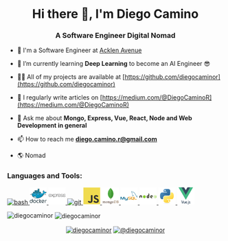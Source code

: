 <h1 align="center">Hi there 👋, I'm Diego Camino</h1>
<h3 align="center">A Software Engineer Digital Nomad</h3>

- 🔭 I'm a Software Engineer at [Acklen Avenue](https://acklenavenue.com/)

- 🌱 I’m currently learning **Deep Learning** to become an AI Engineer 😎

- 👨‍💻 All of my projects are available at [https://github.com/diegocaminor](https://github.com/diegocaminor)

- 📝 I regularly write articles on [https://medium.com/@DiegoCaminoR](https://medium.com/@DiegoCaminoR)

- 💬 Ask me about **Mongo, Express, Vue, React, Node and Web Development in general**

- 📫 How to reach me **diego.camino.r@gmail.com**

- 🌎 Nomad


<h3 align="left">Languages and Tools:</h3>
<p align="left"> <a href="https://www.gnu.org/software/bash/" target="_blank"> <img src="https://www.vectorlogo.zone/logos/gnu_bash/gnu_bash-icon.svg" alt="bash" width="40" height="40"/> </a> <a href="https://www.docker.com/" target="_blank"> <img src="https://raw.githubusercontent.com/devicons/devicon/master/icons/docker/docker-original-wordmark.svg" alt="docker" width="40" height="40"/> </a> <a href="https://expressjs.com" target="_blank"> <img src="https://raw.githubusercontent.com/devicons/devicon/master/icons/express/express-original-wordmark.svg" alt="express" width="40" height="40"/> </a> <a href="https://git-scm.com/" target="_blank"> <img src="https://www.vectorlogo.zone/logos/git-scm/git-scm-icon.svg" alt="git" width="40" height="40"/> </a> <a href="https://developer.mozilla.org/en-US/docs/Web/JavaScript" target="_blank"> <img src="https://raw.githubusercontent.com/devicons/devicon/master/icons/javascript/javascript-original.svg" alt="javascript" width="40" height="40"/> </a> <a href="https://www.mongodb.com/" target="_blank"> <img src="https://raw.githubusercontent.com/devicons/devicon/master/icons/mongodb/mongodb-original-wordmark.svg" alt="mongodb" width="40" height="40"/> </a> <a href="https://www.mysql.com/" target="_blank"> <img src="https://raw.githubusercontent.com/devicons/devicon/master/icons/mysql/mysql-original-wordmark.svg" alt="mysql" width="40" height="40"/> </a> <a href="https://nodejs.org" target="_blank"> <img src="https://raw.githubusercontent.com/devicons/devicon/master/icons/nodejs/nodejs-original-wordmark.svg" alt="nodejs" width="40" height="40"/> </a> <a href="https://www.python.org" target="_blank"> <img src="https://raw.githubusercontent.com/devicons/devicon/master/icons/python/python-original.svg" alt="python" width="40" height="40"/> </a> <a href="https://vuejs.org/" target="_blank"> <img src="https://raw.githubusercontent.com/devicons/devicon/master/icons/vuejs/vuejs-original-wordmark.svg" alt="vuejs" width="40" height="40"/> </a> </p>

<p><img align="left" src="https://github-readme-stats.vercel.app/api/top-langs/?username=diegocaminor&layout=compact&hide=html" alt="diegocaminor" /></p>

<p>&nbsp;<img align="center" src="https://github-readme-stats.vercel.app/api?username=diegocaminor&show_icons=true&theme=dark" alt="diegocaminor" /></p>

<p align="center">
<a href="https://linkedin.com/in/diegocaminor" target="blank"><img align="center" src="https://cdn.jsdelivr.net/npm/simple-icons@3.0.1/icons/linkedin.svg" alt="diegocaminor" height="30" width="30" /></a>
<a href="https://medium.com/@diegocaminor" target="blank"><img align="center" src="https://cdn.jsdelivr.net/npm/simple-icons@3.0.1/icons/medium.svg" alt="@diegocaminor" height="30" width="30" /></a>
</p>
<!--
**diegocaminor/diegocaminor** is a ✨ _special_ ✨ repository because its `README.md` (this file) appears on your GitHub profile
### Hi there 👋
Here are some ideas to get you started:

- 🔭 I’m currently working on ...
- 🌱 I’m currently learning ...
- 👯 I’m looking to collaborate on ...
- 🤔 I’m looking for help with ...
- 💬 Ask me about ...
- 📫 How to reach me: ...
- 😄 Pronouns: ...
- ⚡ Fun fact: ...
-->
